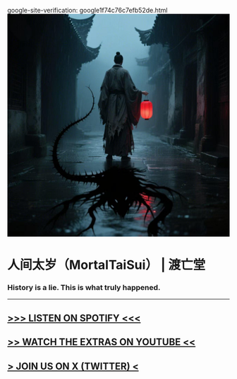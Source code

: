 google-site-verification: google1f74c76c7efb52de.html
![Hero Image](./images/人间太岁封面.jpeg)
# 人间太岁（MortalTaiSui） | 渡亡堂

### History is a lie. This is what truly happened.

---

## [>>> LISTEN ON SPOTIFY <<<](https://open.spotify.com/show/3uvZFpyQ46NqGh0eXdwscr?si=JSKQ6ByzQi2L0x52rkAE9A)

## [>> WATCH THE EXTRAS ON YOUTUBE <<](https://www.youtube.com/@MortalTaiSui)

## [> JOIN US ON X (TWITTER) <](https://twitter.com/MortalTaiSui)
